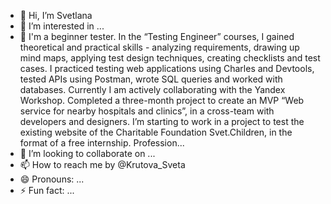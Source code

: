 - 👋 Hi, I’m Svetlana
- 👀 I’m interested in ...
- 🌱 I'm a beginner tester.
In the “Testing Engineer” courses, I gained theoretical and practical skills - analyzing requirements, drawing up mind maps, applying test design techniques, creating checklists and test cases. I practiced testing web applications using Charles and Devtools, tested APIs using Postman, wrote SQL queries and worked with databases.
Currently I am actively collaborating with the Yandex Workshop.
Completed a three-month project to create an MVP “Web service for nearby hospitals and clinics”, in a cross-team with developers and designers.
I’m starting to work in a project to test the existing website of the Charitable Foundation Svet.Children, in the format of a free internship.
Profession...
- 💞️ I’m looking to collaborate on ...
- 📫 How to reach me  by @Krutova_Sveta
- 😄 Pronouns: ...
- ⚡ Fun fact: ...

<!---
SvetlanaKrut/SvetlanaKrut is a ✨ special ✨ repository because its `README.md` (this file) appears on your GitHub profile.
You can click the Preview link to take a look at your changes.
--->
